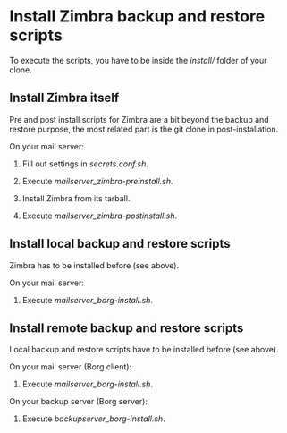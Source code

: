 # Install Zimbra backup and restore scripts

To execute the scripts, you have to be inside the _install/_ folder of your clone.

## Install Zimbra itself

Pre and post install scripts for Zimbra are a bit beyond the backup and restore purpose, the most related part is the git clone in post-installation.

On your mail server:

1. Fill out settings in _secrets.conf.sh_.

2. Execute _mailserver_zimbra-preinstall.sh_.

3. Install Zimbra from its tarball.

4. Execute _mailserver_zimbra-postinstall.sh_.

## Install local backup and restore scripts

Zimbra has to be installed before (see above).

On your mail server:

1. Execute _mailserver_borg-install.sh_.

## Install remote backup and restore scripts

Local backup and restore scripts have to be installed before (see above).

On your mail server (Borg client):

1. Execute _mailserver_borg-install.sh_.

On your backup server (Borg server):

1. Execute _backupserver_borg-install.sh_.
